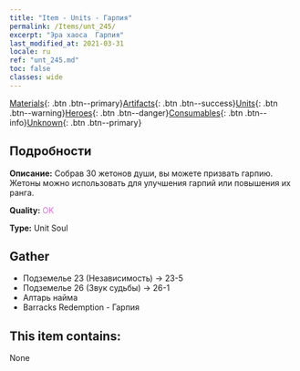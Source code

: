 ```yaml
---
title: "Item - Units - Гарпия"
permalink: /Items/unt_245/
excerpt: "Эра хаоса  Гарпия"
last_modified_at: 2021-03-31
locale: ru
ref: "unt_245.md"
toc: false
classes: wide
---
```

 [Materials](/ru/Items/){: .btn .btn--primary}[Artifacts](/ru/Items/Artifacts/){: .btn .btn--success}[Units](/ru/Items/Units/){: .btn .btn--warning}[Heroes](/ru/Items/Heroes/){: .btn .btn--danger}[Consumables](/ru/Items/Consumables/){: .btn .btn--info}[Unknown](/ru/Items/Unknown/){: .btn .btn--primary}

## Подробности
 **Описание:** Собрав 30 жетонов души, вы можете призвать гарпию. Жетоны можно использовать для улучшения гарпий или повышения их ранга.

 **Quality:** <span style="color: #DA70D6">OK</span>

 **Type:** Unit Soul

## Gather

*    Подземелье 23 (Независимость) -> 23-5 
*    Подземелье 26 (Звук судьбы) -> 26-1 
*    Алтарь найма 
*    Barracks Redemption - Гарпия 

## This item contains:

  None

